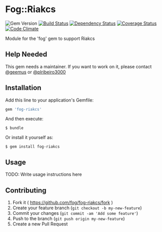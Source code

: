 # Fog::Riakcs

![Gem Version](https://badge.fury.io/rb/fog-riakcs.svg) [![Build Status](https://travis-ci.org/fog/fog-riakcs.svg?branch=master)](https://travis-ci.org/fog/fog-riakcs) [![Dependency Status](https://gemnasium.com/fog/fog-riakcs.svg)](https://gemnasium.com/fog/fog-riakcs) [![Coverage Status](https://img.shields.io/coveralls/fog/fog-riakcs.svg)](https://coveralls.io/r/fog/fog-riakcs?branch=master) [![Code Climate](https://codeclimate.com/github/fog/fog-riakcs.png)](https://codeclimate.com/github/fog/fog-riakcs)

Module for the 'fog' gem to support Riakcs

## Help Needed

This gem needs a maintainer. If you want to work on it, please contact
[@geemus](mailto:geemus@gmail.com) or [@plribeiro3000](mailto:plribeiro3000@gmail.com)

## Installation

Add this line to your application's Gemfile:

```ruby
gem 'fog-riakcs'
```

And then execute:

    $ bundle

Or install it yourself as:

    $ gem install fog-riakcs

## Usage

TODO: Write usage instructions here

## Contributing

1. Fork it ( https://github.com/fog/fog-riakcs/fork )
2. Create your feature branch (`git checkout -b my-new-feature`)
3. Commit your changes (`git commit -am 'Add some feature'`)
4. Push to the branch (`git push origin my-new-feature`)
5. Create a new Pull Request
